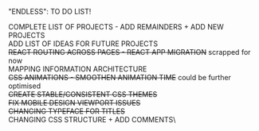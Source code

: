 "ENDLESS": TO DO LIST!

COMPLETE LIST OF PROJECTS - ADD REMAINDERS + ADD NEW PROJECTS\
ADD LIST OF IDEAS FOR FUTURE PROJECTS\
~~REACT ROUTING ACROSS PAGES - REACT APP MIGRATION~~ scrapped for now\
MAPPING INFORMATION ARCHITECTURE\
~~CSS ANIMATIONS - SMOOTHEN ANIMATION TIME~~ could be further optimised\
~~CREATE STABLE/CONSISTENT CSS THEMES~~\
~~FIX MOBILE DESIGN VIEWPORT ISSUES~~\
~~CHANGING TYPEFACE FOR TITLES~~\
CHANGING CSS STRUCTURE + ADD COMMENTS\

